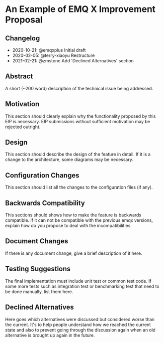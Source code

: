 # An Example of EMQ X Improvement Proposal

## Changelog

* 2020-10-21: @emqxplus Initial draft
* 2020-02-05: @terry-xiaoyu Restructure
* 2021-02-21: @zmstone Add 'Declined Alternatives' section

## Abstract

A short (~200 word) description of the technical issue being addressed.

## Motivation

This section should clearly explain why the functionality proposed by this EIP
is necessary. EIP submissions without sufficient motivation may be rejected
outright.

## Design

This section should describe the design of the feature in detail. If it is a
change to the architecture, some diagrams may be necessary.

## Configuration Changes

This section should list all the changes to the configuration files (if any).

## Backwards Compatibility

This sections should shows how to make the feature is backwards compatible.
If it can not be compatible with the previous emqx versions, explain how do you
propose to deal with the incompatibilities.

## Document Changes

If there is any document change, give a brief description of it here.

## Testing Suggestions

The final implementation must include unit test or common test code. If some
more tests such as integration test or benchmarking test that need to be done
manually, list them here.

## Declined Alternatives

Here goes which alternatives were discussed but considered worse than the current.
It's to help people understand how we reached the current state and also to
prevent going through the discussion again when an old alternative is brought
up again in the future.

